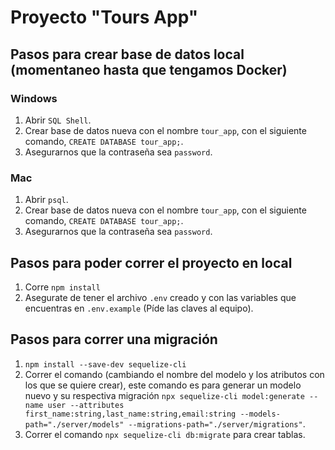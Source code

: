# Proyecto "Tours App"

## Pasos para crear base de datos local (momentaneo hasta que tengamos Docker)

### Windows
1. Abrir `SQL Shell`. 
2. Crear base de datos nueva con el nombre `tour_app`, con el siguiente comando, `CREATE DATABASE tour_app;`. 
3. Asegurarnos que la contraseña sea `password`. 

### Mac
1. Abrir `psql`. 
2. Crear base de datos nueva con el nombre `tour_app`, con el siguiente comando, `CREATE DATABASE tour_app;`. 
3. Asegurarnos que la contraseña sea `password`. 
## Pasos para poder correr el proyecto en local 

1. Corre `npm install`
2. Asegurate de tener el archivo `.env` creado y con las variables que encuentras en `.env.example` (Píde las claves al equipo).


## Pasos para correr una migración
1. `npm install --save-dev sequelize-cli`
2. Correr el comando (cambiando el nombre del modelo y los atributos con los que se quiere crear), este comando es para generar un modelo nuevo y su respectiva migración `npx sequelize-cli model:generate --name user --attributes first_name:string,last_name:string,email:string --models-path="./server/models" --migrations-path="./server/migrations"`. 
3. Correr el comando `npx sequelize-cli db:migrate` para crear tablas. 
